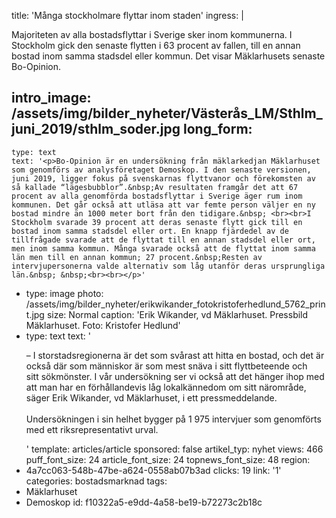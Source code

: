 title: 'Många stockholmare flyttar inom staden'
ingress: |
  <p>Majoriteten av alla bostadsflyttar i Sverige sker inom kommunerna. I Stockholm gick den senaste flytten i 63 procent av fallen, till en annan bostad inom samma stadsdel eller kommun. Det visar Mäklarhusets senaste Bo-Opinion.
  </p>
  
intro_image: /assets/img/bilder_nyheter/Västerås_LM/Sthlm_juni_2019/sthlm_soder.jpg
long_form:
  -
    type: text
    text: '<p>Bo-Opinion är en undersökning från mäklarkedjan Mäklarhuset som genomförs av analysföretaget Demoskop. I den senaste versionen, juni 2019, ligger fokus på svenskarnas flyttvanor och förekomsten av så kallade “lägesbubblor”.&nbsp;Av resultaten framgår det att 67 procent av alla genomförda bostadsflyttar i Sverige äger rum inom kommunen. Det går också att utläsa att var femte person väljer en ny bostad mindre än 1000 meter bort från den tidigare.&nbsp; <br><br>I Stockholm svarade 39 procent att deras senaste flytt gick till en bostad inom samma stadsdel eller ort. En knapp fjärdedel av de tillfrågade svarade att de flyttat till en annan stadsdel eller ort, men inom samma kommun. Många svarade också att de flyttat inom samma län men till en annan kommun; 27 procent.&nbsp;Resten av intervjupersonerna valde alternativ som låg utanför deras ursprungliga län.&nbsp; &nbsp;<br><br></p>'
  -
    type: image
    photo: /assets/img/bilder_nyheter/erikwikander_fotokristoferhedlund_5762_print.jpg
    size: Normal
    caption: 'Erik Wikander, vd Mäklarhuset. Pressbild Mäklarhuset. Foto: Kristofer Hedlund'
  -
    type: text
    text: '<p>–&nbsp;I storstadsregionerna är det som svårast att hitta en bostad, och det är också där som människor är som mest snäva i sitt flyttbeteende och sitt&nbsp;sökmönster. I vår undersökning ser vi också att det hänger ihop med att man har en förhållandevis låg lokalkännedom om sitt närområde, säger Erik Wikander, vd Mäklarhuset, i ett pressmeddelande.&nbsp; &nbsp;<br><br>Undersökningen&nbsp;i sin helhet&nbsp;bygger på 1 975 intervjuer som genomförts med ett riksrepresentativt urval.<br></p>'
template: articles/article
sponsored: false
artikel_typ: nyhet
views: 466
puff_font_size: 24
article_font_size: 24
topnews_font_size: 48
region:
  - 4a7cc063-548b-47be-a624-0558ab07b3ad
clicks: 19
link: '1'
categories: bostadsmarknad
tags:
  - Mäklarhuset
  - Demoskop
id: f10322a5-e9dd-4a58-be19-b72273c2b18c
